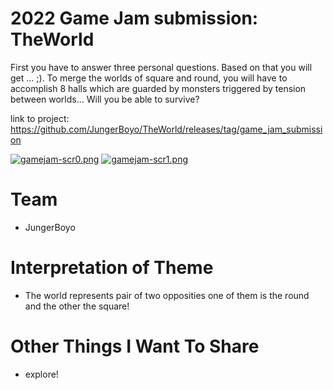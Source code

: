 # 2022 Game Jam submission: TheWorld

First you have to answer three personal questions. Based on that you will get ... ;). To merge the worlds of square and round, you will have to accomplish 8 halls which are guarded by monsters triggered by tension between worlds... 
Will you be able to survive?

link to project: https://github.com/JungerBoyo/TheWorld/releases/tag/game_jam_submission

[![gamejam-scr0.png](https://i.postimg.cc/5NNwqZRg/gamejam-scr0.png)](https://postimg.cc/fkptMgZS)
[![gamejam-scr1.png](https://i.postimg.cc/SQG69yDj/gamejam-scr1.png)](https://postimg.cc/w37R8dKd)

# Team

 * JungerBoyo

# Interpretation of Theme

 * The world represents pair of two opposities one of them is the round and the other the square!

# Other Things I Want To Share

 * explore!
